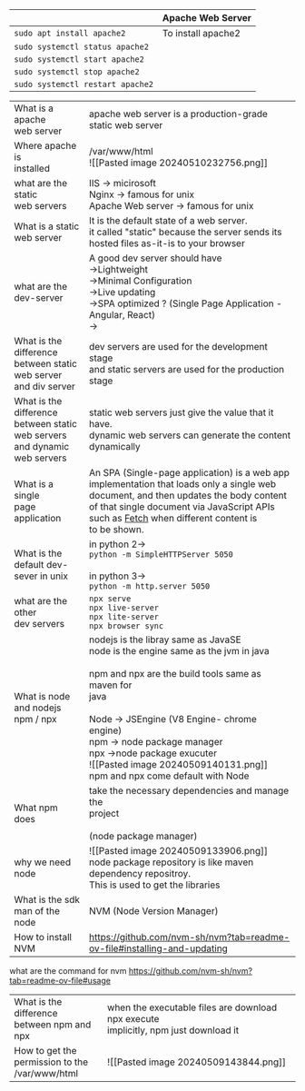 
|                                  | Apache Web Server  |
| -------------------------------- | ------------------ |
| `sudo apt install apache2`       | To install apache2 |
| `sudo systemctl status apache2`  |                    |
| `sudo systemctl start apache2`   |                    |
| `sudo systemctl stop apache2`    |                    |
| `sudo systemctl restart apache2` |                    |

|                                                                                   |                                                                                                                                                                                                                                                                                                                                                   |
| --------------------------------------------------------------------------------- | ------------------------------------------------------------------------------------------------------------------------------------------------------------------------------------------------------------------------------------------------------------------------------------------------------------------------------------------------- |
| What is a apache<br>web server                                                    | apache web server is a production-grade static web server                                                                                                                                                                                                                                                                                         |
| Where apache is <br>installed                                                     | /var/www/html<br>![[Pasted image 20240510232756.png]]                                                                                                                                                                                                                                                                                             |
| what are the static<br>web servers                                                | IIS -> micirosoft<br>Nginx -> famous for unix<br>Apache Web server -> famous for unix                                                                                                                                                                                                                                                             |
| What is a static <br>web server                                                   | It is the default state of a web server.<br>it called "static" because the server sends its hosted files as-it-is to your browser                                                                                                                                                                                                                 |
| what are the <br>dev-server                                                       | A good dev server should have <br>->Lightweight<br>->Minimal Configuration<br>->Live updating<br>->SPA optimized ? (Single Page Application - Angular, React)<br>->                                                                                                                                                                               |
| What is the difference <br>between static web server and div server               | dev servers are used for the development stage <br>and static servers are used for the production stage                                                                                                                                                                                                                                           |
| What is the difference <br>between static web servers and dynamic <br>web servers | static web servers just give the value that it have. <br>dynamic web servers can generate the content dynamically                                                                                                                                                                                                                                 |
| What is a single<br>page application                                              | An SPA (Single-page application) is a web app <br>implementation that loads only a single web document, and then updates the body content of that single document via JavaScript APIs such as [Fetch](https://developer.mozilla.org/en-US/docs/Web/API/Fetch_API) when different content is <br>to be shown.                                      |
| What is the default dev-sever in unix                                             | in python 2-><br>`python -m SimpleHTTPServer 5050`<br><br>in python 3-><br>`python -m http.server 5050`                                                                                                                                                                                                                                           |
| what are the other <br>dev servers                                                | `npx serve`<br>`npx live-server`<br>`npx lite-server`<br>`npx browser sync`                                                                                                                                                                                                                                                                       |
| What is node and nodejs<br>npm / npx                                              | nodejs is the libray same as JavaSE<br>node is the engine same as the jvm in java<br><br>npm and npx are the build tools same as maven for<br>java<br><br>Node -> JSEngine (V8 Engine- chrome engine)<br>npm -> node package manager<br>npx ->node package exucuter<br>![[Pasted image 20240509140131.png]]<br>npm and npx come default with Node |
| What npm does<br>                                                                 | take the necessary dependencies and manage the <br>project<br><br>(node package manager)                                                                                                                                                                                                                                                          |
| why we need node                                                                  | ![[Pasted image 20240509133906.png]]<br>node package repository is like maven dependency repositroy. <br>This is used to get the libraries                                                                                                                                                                                                        |
| What is the sdk man of the node                                                   | NVM (Node Version Manager)                                                                                                                                                                                                                                                                                                                        |
| How to install NVM                                                                | https://github.com/nvm-sh/nvm?tab=readme-ov-file#installing-and-updating                                                                                                                                                                                                                                                                          |

what are the command for nvm
https://github.com/nvm-sh/nvm?tab=readme-ov-file#usage

|                                                       |                                                                                         |
| ----------------------------------------------------- | --------------------------------------------------------------------------------------- |
| What is the difference <br>between npm and npx        | when the executable files are download npx execute <br>implicitly, npm just download it |
| How to get the<br>permission to the <br>/var/www/html | ![[Pasted image 20240509143844.png]]                                                    |
